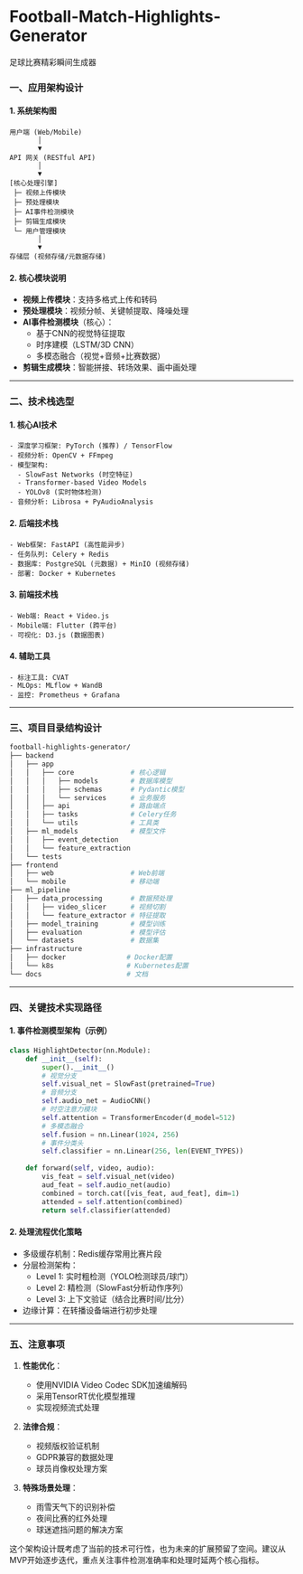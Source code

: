 # Football-Match-Highlights-Generator
足球比赛精彩瞬间生成器

### 一、应用架构设计

#### 1. 系统架构图
```
用户端 (Web/Mobile)
       │
       ▼
API 网关 (RESTful API)
       │
       ▼
[核心处理引擎]
 ├─ 视频上传模块
 ├─ 预处理模块
 ├─ AI事件检测模块
 ├─ 剪辑生成模块
 └─ 用户管理模块
       │
       ▼
存储层 (视频存储/元数据存储)
```

#### 2. 核心模块说明
- **视频上传模块**：支持多格式上传和转码
- **预处理模块**：视频分帧、关键帧提取、降噪处理
- **AI事件检测模块**（核心）：
  - 基于CNN的视觉特征提取
  - 时序建模（LSTM/3D CNN）
  - 多模态融合（视觉+音频+比赛数据）
- **剪辑生成模块**：智能拼接、转场效果、画中画处理

---

### 二、技术栈选型

#### 1. 核心AI技术
```
- 深度学习框架: PyTorch (推荐) / TensorFlow
- 视频分析: OpenCV + FFmpeg
- 模型架构: 
  - SlowFast Networks (时空特征)
  - Transformer-based Video Models
  - YOLOv8 (实时物体检测)
- 音频分析: Librosa + PyAudioAnalysis
```

#### 2. 后端技术栈
```
- Web框架: FastAPI (高性能异步)
- 任务队列: Celery + Redis
- 数据库: PostgreSQL (元数据) + MinIO (视频存储)
- 部署: Docker + Kubernetes
```

#### 3. 前端技术栈
```
- Web端: React + Video.js
- Mobile端: Flutter (跨平台)
- 可视化: D3.js (数据图表)
```

#### 4. 辅助工具
```
- 标注工具: CVAT
- MLOps: MLflow + WandB
- 监控: Prometheus + Grafana
```

---

### 三、项目目录结构设计

```bash
football-highlights-generator/
├── backend
│   ├── app
│   │   ├── core              # 核心逻辑
│   │   │   ├── models        # 数据库模型
│   │   │   ├── schemas       # Pydantic模型
│   │   │   └── services      # 业务服务
│   │   ├── api               # 路由端点
│   │   ├── tasks             # Celery任务
│   │   └── utils             # 工具类
│   ├── ml_models             # 模型文件
│   │   ├── event_detection
│   │   └── feature_extraction
│   └── tests
├── frontend
│   ├── web                   # Web前端
│   └── mobile                # 移动端
├── ml_pipeline
│   ├── data_processing       # 数据预处理
│   │   ├── video_slicer      # 视频切割
│   │   └── feature_extractor # 特征提取
│   ├── model_training        # 模型训练
│   ├── evaluation            # 模型评估
│   └── datasets              # 数据集
├── infrastructure
│   ├── docker               # Docker配置
│   └── k8s                  # Kubernetes配置
└── docs                     # 文档
```

---

### 四、关键技术实现路径

#### 1. 事件检测模型架构（示例）
```python
class HighlightDetector(nn.Module):
    def __init__(self):
        super().__init__()
        # 视觉分支
        self.visual_net = SlowFast(pretrained=True)
        # 音频分支
        self.audio_net = AudioCNN()
        # 时空注意力模块
        self.attention = TransformerEncoder(d_model=512)
        # 多模态融合
        self.fusion = nn.Linear(1024, 256)
        # 事件分类头
        self.classifier = nn.Linear(256, len(EVENT_TYPES))
        
    def forward(self, video, audio):
        vis_feat = self.visual_net(video)
        aud_feat = self.audio_net(audio)
        combined = torch.cat([vis_feat, aud_feat], dim=1)
        attended = self.attention(combined)
        return self.classifier(attended)
```

#### 2. 处理流程优化策略
- 多级缓存机制：Redis缓存常用比赛片段
- 分层检测架构：
  - Level 1: 实时粗检测（YOLO检测球员/球门）
  - Level 2: 精检测（SlowFast分析动作序列）
  - Level 3: 上下文验证（结合比赛时间/比分）
- 边缘计算：在转播设备端进行初步处理

---

### 五、注意事项

1. **性能优化**：
   - 使用NVIDIA Video Codec SDK加速编解码
   - 采用TensorRT优化模型推理
   - 实现视频流式处理

2. **法律合规**：
   - 视频版权验证机制
   - GDPR兼容的数据处理
   - 球员肖像权处理方案

3. **特殊场景处理**：
   - 雨雪天气下的识别补偿
   - 夜间比赛的红外处理
   - 球迷遮挡问题的解决方案

这个架构设计既考虑了当前的技术可行性，也为未来的扩展预留了空间。建议从MVP开始逐步迭代，重点关注事件检测准确率和处理时延两个核心指标。
